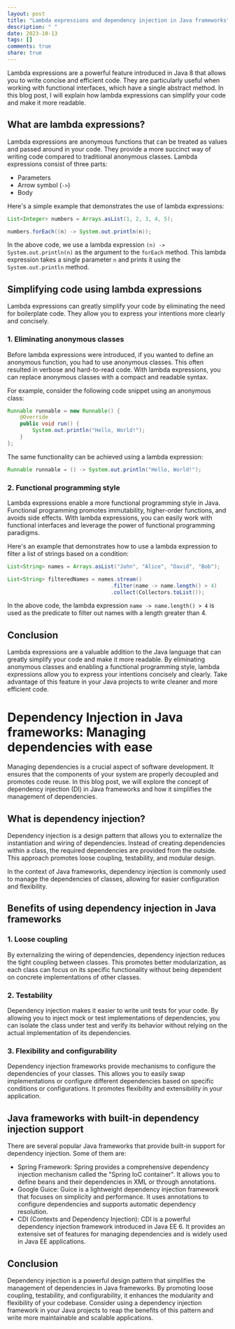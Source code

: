 ```yaml
---
layout: post
title: "Lambda expressions and dependency injection in Java frameworks"
description: " "
date: 2023-10-13
tags: []
comments: true
share: true
---
```


Lambda expressions are a powerful feature introduced in Java 8 that allows you to write concise and efficient code. They are particularly useful when working with functional interfaces, which have a single abstract method. In this blog post, I will explain how lambda expressions can simplify your code and make it more readable.

## What are lambda expressions?

Lambda expressions are anonymous functions that can be treated as values and passed around in your code. They provide a more succinct way of writing code compared to traditional anonymous classes. Lambda expressions consist of three parts: 
- Parameters
- Arrow symbol (`->`)
- Body

Here's a simple example that demonstrates the use of lambda expressions:

```java
List<Integer> numbers = Arrays.asList(1, 2, 3, 4, 5);

numbers.forEach((n) -> System.out.println(n));
```

In the above code, we use a lambda expression `(n) -> System.out.println(n)` as the argument to the `forEach` method. This lambda expression takes a single parameter `n` and prints it using the `System.out.println` method.

## Simplifying code using lambda expressions

Lambda expressions can greatly simplify your code by eliminating the need for boilerplate code. They allow you to express your intentions more clearly and concisely.

### 1. Eliminating anonymous classes

Before lambda expressions were introduced, if you wanted to define an anonymous function, you had to use anonymous classes. This often resulted in verbose and hard-to-read code. With lambda expressions, you can replace anonymous classes with a compact and readable syntax.

For example, consider the following code snippet using an anonymous class:

```java
Runnable runnable = new Runnable() {
    @Override
    public void run() {
        System.out.println("Hello, World!");
    }
};
```

The same functionality can be achieved using a lambda expression:

```java
Runnable runnable = () -> System.out.println("Hello, World!");
```

### 2. Functional programming style

Lambda expressions enable a more functional programming style in Java. Functional programming promotes immutability, higher-order functions, and avoids side effects. With lambda expressions, you can easily work with functional interfaces and leverage the power of functional programming paradigms.

Here's an example that demonstrates how to use a lambda expression to filter a list of strings based on a condition:

```java
List<String> names = Arrays.asList("John", "Alice", "David", "Bob");

List<String> filteredNames = names.stream()
                                 .filter(name -> name.length() > 4)
                                 .collect(Collectors.toList());
```

In the above code, the lambda expression `name -> name.length() > 4` is used as the predicate to filter out names with a length greater than 4.

## Conclusion

Lambda expressions are a valuable addition to the Java language that can greatly simplify your code and make it more readable. By eliminating anonymous classes and enabling a functional programming style, lambda expressions allow you to express your intentions concisely and clearly. Take advantage of this feature in your Java projects to write cleaner and more efficient code.

# Dependency Injection in Java frameworks: Managing dependencies with ease

Managing dependencies is a crucial aspect of software development. It ensures that the components of your system are properly decoupled and promotes code reuse. In this blog post, we will explore the concept of dependency injection (DI) in Java frameworks and how it simplifies the management of dependencies.

## What is dependency injection?

Dependency injection is a design pattern that allows you to externalize the instantiation and wiring of dependencies. Instead of creating dependencies within a class, the required dependencies are provided from the outside. This approach promotes loose coupling, testability, and modular design.

In the context of Java frameworks, dependency injection is commonly used to manage the dependencies of classes, allowing for easier configuration and flexibility.

## Benefits of using dependency injection in Java frameworks

### 1. Loose coupling

By externalizing the wiring of dependencies, dependency injection reduces the tight coupling between classes. This promotes better modularization, as each class can focus on its specific functionality without being dependent on concrete implementations of other classes.

### 2. Testability

Dependency injection makes it easier to write unit tests for your code. By allowing you to inject mock or test implementations of dependencies, you can isolate the class under test and verify its behavior without relying on the actual implementation of its dependencies.

### 3. Flexibility and configurability

Dependency injection frameworks provide mechanisms to configure the dependencies of your classes. This allows you to easily swap implementations or configure different dependencies based on specific conditions or configurations. It promotes flexibility and extensibility in your application.

## Java frameworks with built-in dependency injection support

There are several popular Java frameworks that provide built-in support for dependency injection. Some of them are:

- Spring Framework: Spring provides a comprehensive dependency injection mechanism called the "Spring IoC container". It allows you to define beans and their dependencies in XML or through annotations.
- Google Guice: Guice is a lightweight dependency injection framework that focuses on simplicity and performance. It uses annotations to configure dependencies and supports automatic dependency resolution.
- CDI (Contexts and Dependency Injection): CDI is a powerful dependency injection framework introduced in Java EE 6. It provides an extensive set of features for managing dependencies and is widely used in Java EE applications.

## Conclusion

Dependency injection is a powerful design pattern that simplifies the management of dependencies in Java frameworks. By promoting loose coupling, testability, and configurability, it enhances the modularity and flexibility of your codebase. Consider using a dependency injection framework in your Java projects to reap the benefits of this pattern and write more maintainable and scalable applications.
